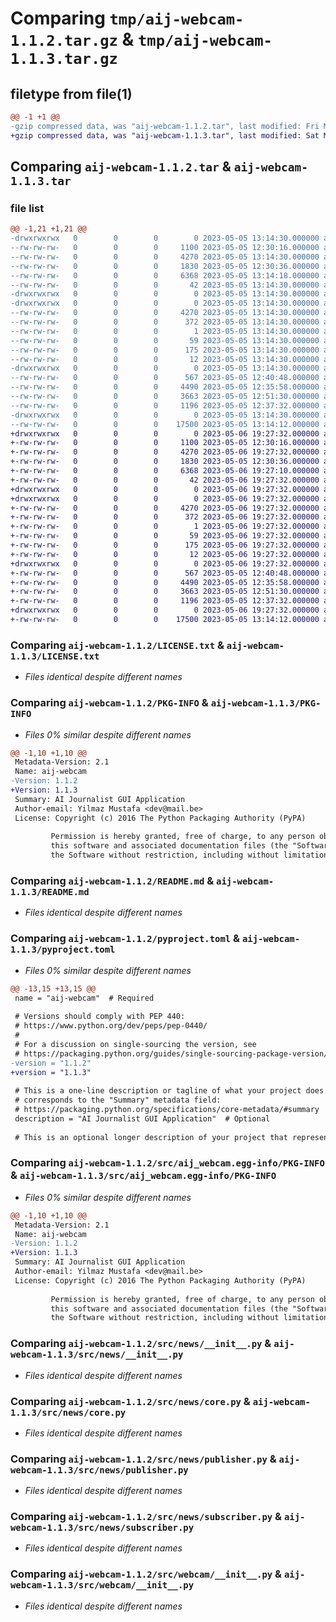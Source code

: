 # Comparing `tmp/aij-webcam-1.1.2.tar.gz` & `tmp/aij-webcam-1.1.3.tar.gz`

## filetype from file(1)

```diff
@@ -1 +1 @@
-gzip compressed data, was "aij-webcam-1.1.2.tar", last modified: Fri May  5 13:14:29 2023, max compression
+gzip compressed data, was "aij-webcam-1.1.3.tar", last modified: Sat May  6 19:27:30 2023, max compression
```

## Comparing `aij-webcam-1.1.2.tar` & `aij-webcam-1.1.3.tar`

### file list

```diff
@@ -1,21 +1,21 @@
-drwxrwxrwx   0        0        0        0 2023-05-05 13:14:30.000000 aij-webcam-1.1.2/
--rw-rw-rw-   0        0        0     1100 2023-05-05 12:30:16.000000 aij-webcam-1.1.2/LICENSE.txt
--rw-rw-rw-   0        0        0     4270 2023-05-05 13:14:30.000000 aij-webcam-1.1.2/PKG-INFO
--rw-rw-rw-   0        0        0     1830 2023-05-05 12:30:36.000000 aij-webcam-1.1.2/README.md
--rw-rw-rw-   0        0        0     6368 2023-05-05 13:14:18.000000 aij-webcam-1.1.2/pyproject.toml
--rw-rw-rw-   0        0        0       42 2023-05-05 13:14:30.000000 aij-webcam-1.1.2/setup.cfg
-drwxrwxrwx   0        0        0        0 2023-05-05 13:14:30.000000 aij-webcam-1.1.2/src/
-drwxrwxrwx   0        0        0        0 2023-05-05 13:14:30.000000 aij-webcam-1.1.2/src/aij_webcam.egg-info/
--rw-rw-rw-   0        0        0     4270 2023-05-05 13:14:30.000000 aij-webcam-1.1.2/src/aij_webcam.egg-info/PKG-INFO
--rw-rw-rw-   0        0        0      372 2023-05-05 13:14:30.000000 aij-webcam-1.1.2/src/aij_webcam.egg-info/SOURCES.txt
--rw-rw-rw-   0        0        0        1 2023-05-05 13:14:30.000000 aij-webcam-1.1.2/src/aij_webcam.egg-info/dependency_links.txt
--rw-rw-rw-   0        0        0       59 2023-05-05 13:14:30.000000 aij-webcam-1.1.2/src/aij_webcam.egg-info/entry_points.txt
--rw-rw-rw-   0        0        0      175 2023-05-05 13:14:30.000000 aij-webcam-1.1.2/src/aij_webcam.egg-info/requires.txt
--rw-rw-rw-   0        0        0       12 2023-05-05 13:14:30.000000 aij-webcam-1.1.2/src/aij_webcam.egg-info/top_level.txt
-drwxrwxrwx   0        0        0        0 2023-05-05 13:14:30.000000 aij-webcam-1.1.2/src/news/
--rw-rw-rw-   0        0        0      567 2023-05-05 12:40:48.000000 aij-webcam-1.1.2/src/news/__init__.py
--rw-rw-rw-   0        0        0     4490 2023-05-05 12:35:58.000000 aij-webcam-1.1.2/src/news/core.py
--rw-rw-rw-   0        0        0     3663 2023-05-05 12:51:30.000000 aij-webcam-1.1.2/src/news/publisher.py
--rw-rw-rw-   0        0        0     1196 2023-05-05 12:37:32.000000 aij-webcam-1.1.2/src/news/subscriber.py
-drwxrwxrwx   0        0        0        0 2023-05-05 13:14:30.000000 aij-webcam-1.1.2/src/webcam/
--rw-rw-rw-   0        0        0    17500 2023-05-05 13:14:12.000000 aij-webcam-1.1.2/src/webcam/__init__.py
+drwxrwxrwx   0        0        0        0 2023-05-06 19:27:32.000000 aij-webcam-1.1.3/
+-rw-rw-rw-   0        0        0     1100 2023-05-05 12:30:16.000000 aij-webcam-1.1.3/LICENSE.txt
+-rw-rw-rw-   0        0        0     4270 2023-05-06 19:27:32.000000 aij-webcam-1.1.3/PKG-INFO
+-rw-rw-rw-   0        0        0     1830 2023-05-05 12:30:36.000000 aij-webcam-1.1.3/README.md
+-rw-rw-rw-   0        0        0     6368 2023-05-06 19:27:10.000000 aij-webcam-1.1.3/pyproject.toml
+-rw-rw-rw-   0        0        0       42 2023-05-06 19:27:32.000000 aij-webcam-1.1.3/setup.cfg
+drwxrwxrwx   0        0        0        0 2023-05-06 19:27:32.000000 aij-webcam-1.1.3/src/
+drwxrwxrwx   0        0        0        0 2023-05-06 19:27:32.000000 aij-webcam-1.1.3/src/aij_webcam.egg-info/
+-rw-rw-rw-   0        0        0     4270 2023-05-06 19:27:32.000000 aij-webcam-1.1.3/src/aij_webcam.egg-info/PKG-INFO
+-rw-rw-rw-   0        0        0      372 2023-05-06 19:27:32.000000 aij-webcam-1.1.3/src/aij_webcam.egg-info/SOURCES.txt
+-rw-rw-rw-   0        0        0        1 2023-05-06 19:27:32.000000 aij-webcam-1.1.3/src/aij_webcam.egg-info/dependency_links.txt
+-rw-rw-rw-   0        0        0       59 2023-05-06 19:27:32.000000 aij-webcam-1.1.3/src/aij_webcam.egg-info/entry_points.txt
+-rw-rw-rw-   0        0        0      175 2023-05-06 19:27:32.000000 aij-webcam-1.1.3/src/aij_webcam.egg-info/requires.txt
+-rw-rw-rw-   0        0        0       12 2023-05-06 19:27:32.000000 aij-webcam-1.1.3/src/aij_webcam.egg-info/top_level.txt
+drwxrwxrwx   0        0        0        0 2023-05-06 19:27:32.000000 aij-webcam-1.1.3/src/news/
+-rw-rw-rw-   0        0        0      567 2023-05-05 12:40:48.000000 aij-webcam-1.1.3/src/news/__init__.py
+-rw-rw-rw-   0        0        0     4490 2023-05-05 12:35:58.000000 aij-webcam-1.1.3/src/news/core.py
+-rw-rw-rw-   0        0        0     3663 2023-05-05 12:51:30.000000 aij-webcam-1.1.3/src/news/publisher.py
+-rw-rw-rw-   0        0        0     1196 2023-05-05 12:37:32.000000 aij-webcam-1.1.3/src/news/subscriber.py
+drwxrwxrwx   0        0        0        0 2023-05-06 19:27:32.000000 aij-webcam-1.1.3/src/webcam/
+-rw-rw-rw-   0        0        0    17500 2023-05-05 13:14:12.000000 aij-webcam-1.1.3/src/webcam/__init__.py
```

### Comparing `aij-webcam-1.1.2/LICENSE.txt` & `aij-webcam-1.1.3/LICENSE.txt`

 * *Files identical despite different names*

### Comparing `aij-webcam-1.1.2/PKG-INFO` & `aij-webcam-1.1.3/PKG-INFO`

 * *Files 0% similar despite different names*

```diff
@@ -1,10 +1,10 @@
 Metadata-Version: 2.1
 Name: aij-webcam
-Version: 1.1.2
+Version: 1.1.3
 Summary: AI Journalist GUI Application
 Author-email: Yilmaz Mustafa <dev@mail.be>
 License: Copyright (c) 2016 The Python Packaging Authority (PyPA)
         
         Permission is hereby granted, free of charge, to any person obtaining a copy of
         this software and associated documentation files (the "Software"), to deal in
         the Software without restriction, including without limitation the rights to
```

### Comparing `aij-webcam-1.1.2/README.md` & `aij-webcam-1.1.3/README.md`

 * *Files identical despite different names*

### Comparing `aij-webcam-1.1.2/pyproject.toml` & `aij-webcam-1.1.3/pyproject.toml`

 * *Files 0% similar despite different names*

```diff
@@ -13,15 +13,15 @@
 name = "aij-webcam"  # Required
 
 # Versions should comply with PEP 440:
 # https://www.python.org/dev/peps/pep-0440/
 #
 # For a discussion on single-sourcing the version, see
 # https://packaging.python.org/guides/single-sourcing-package-version/
-version = "1.1.2"
+version = "1.1.3"
 
 # This is a one-line description or tagline of what your project does. This
 # corresponds to the "Summary" metadata field:
 # https://packaging.python.org/specifications/core-metadata/#summary
 description = "AI Journalist GUI Application"  # Optional
 
 # This is an optional longer description of your project that represents
```

### Comparing `aij-webcam-1.1.2/src/aij_webcam.egg-info/PKG-INFO` & `aij-webcam-1.1.3/src/aij_webcam.egg-info/PKG-INFO`

 * *Files 0% similar despite different names*

```diff
@@ -1,10 +1,10 @@
 Metadata-Version: 2.1
 Name: aij-webcam
-Version: 1.1.2
+Version: 1.1.3
 Summary: AI Journalist GUI Application
 Author-email: Yilmaz Mustafa <dev@mail.be>
 License: Copyright (c) 2016 The Python Packaging Authority (PyPA)
         
         Permission is hereby granted, free of charge, to any person obtaining a copy of
         this software and associated documentation files (the "Software"), to deal in
         the Software without restriction, including without limitation the rights to
```

### Comparing `aij-webcam-1.1.2/src/news/__init__.py` & `aij-webcam-1.1.3/src/news/__init__.py`

 * *Files identical despite different names*

### Comparing `aij-webcam-1.1.2/src/news/core.py` & `aij-webcam-1.1.3/src/news/core.py`

 * *Files identical despite different names*

### Comparing `aij-webcam-1.1.2/src/news/publisher.py` & `aij-webcam-1.1.3/src/news/publisher.py`

 * *Files identical despite different names*

### Comparing `aij-webcam-1.1.2/src/news/subscriber.py` & `aij-webcam-1.1.3/src/news/subscriber.py`

 * *Files identical despite different names*

### Comparing `aij-webcam-1.1.2/src/webcam/__init__.py` & `aij-webcam-1.1.3/src/webcam/__init__.py`

 * *Files identical despite different names*


